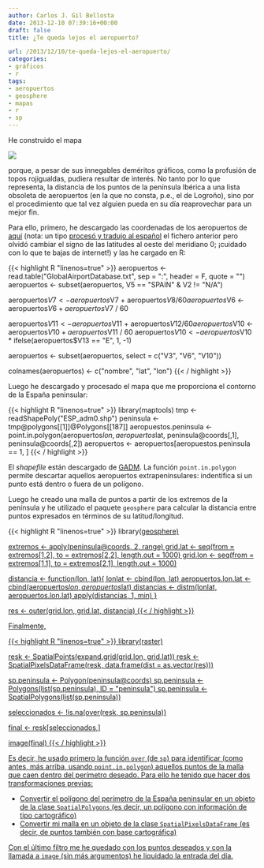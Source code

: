 ```yaml
---
author: Carlos J. Gil Bellosta
date: 2013-12-10 07:39:16+00:00
draft: false
title: ¿Te queda lejos el aeropuerto?

url: /2013/12/10/te-queda-lejos-el-aeropuerto/
categories:
- gráficos
- r
tags:
- aeropuertos
- geosphere
- mapas
- r
- sp
---
```


He construido el mapa

[![](/wp-uploads/2013/12/distancias_aropuertos.png)
](/wp-uploads/2013/12/distancias_aropuertos.png)

porque, a pesar de sus innegables deméritos gráficos, como la profusión de topos rojigualdas, pudiera resultar de interés. No tanto por lo que representa, la distancia de los puntos de la península Ibérica a una lista obsoleta de aeropuertos (en la que no consta, p.e., el de Logroño), sino por el procedimiento que tal vez alguien pueda en su día reaprovechar para un mejor fin.

Para ello, primero, he descargado las coordenadas de los aeropuertos de [aquí](http://www.partow.net/miscellaneous/airportdatabase/#Download) (nota: un tipo [procesó y tradujo al español](http://dev4bloggers.blogspot.com.es/2010/06/base-datos-aeropuertos-mundo.html) el fichero anterior pero olvidó cambiar el signo de las latitudes al oeste del meridiano 0; ¡cuidado con lo que te bajas de internet!) y las he cargado en R:

{{< highlight R "linenos=true" >}}
aeropuertos <- read.table("GlobalAirportDatabase.txt", sep = ":", header = F, quote = "")
aeropuertos <- subset(aeropuertos, V5 == "SPAIN" & V2 != "N/A")

aeropuertos$V7 <- aeropuertos$V7 + aeropuertos$V8 / 60
aeropuertos$V6 <- aeropuertos$V6 + aeropuertos$V7 / 60

aeropuertos$V11 <- aeropuertos$V11 + aeropuertos$V12 / 60
aeropuertos$V10 <- aeropuertos$V10 + aeropuertos$V11 / 60
aeropuertos$V10 <- aeropuertos$V10 * ifelse(aeropuertos$V13 == "E", 1, -1)

aeropuertos <- subset(aeropuertos, select = c("V3", "V6", "V10"))

colnames(aeropuertos) <- c("nombre", "lat", "lon")
{{< / highlight >}}

Luego he descargado y procesado el mapa que me proporciona el contorno de la España peninsular:

{{< highlight R "linenos=true" >}}
library(maptools)
tmp <- readShapePoly("ESP_adm0.shp")
peninsula <- tmp@polygons[[1]]@Polygons[[187]]
aeropuestos.peninsula <- point.in.polygon(aeropuertos$lon,
  aeropuertos$lat,
  peninsula@coords[,1],
  peninsula@coords[,2])
aeropuertos <- aeropuertos[aeropuestos.peninsula == 1, ]
{{< / highlight >}}

El _shapefile_ están descargado de [GADM](http://www.gadm.org/). La función `point.in.polygon` permite descartar aquellos aeropuertos extrapeninsulares: indentifica si un punto está dentro o fuera de un polígono.

Luego he creado una malla de puntos a partir de los extremos de la península y he utilizado el paquete `geosphere` para calcular la distancia entre puntos expresados en términos de su latitud/longitud.

{{< highlight R "linenos=true" >}}
library(<a href="http://inside-r.org/packages/cran/geosphere">geosphere)

extremos <- apply(peninsula@coords, 2, range)
grid.lat <- seq(from = extremos[1,2], to = extremos[2,2], length.out = 1000)
grid.lon <- seq(from = extremos[1,1], to = extremos[2,1], length.out = 1000)

distancia <- function(lon, lat){
  lonlat <- cbind(lon, lat)
  aeropuertos.lon.lat <- cbind(aeropuertos$lon, aeropuertos$lat)
  distancias <- distm(lonlat, aeropuertos.lon.lat)
  apply(distancias, 1, min)
}

res <- outer(grid.lon, grid.lat, distancia)
{{< / highlight >}}

Finalmente,

{{< highlight R "linenos=true" >}}
library(raster)

resk <- SpatialPoints(expand.grid(grid.lon, grid.lat))
resk <- SpatialPixelsDataFrame(resk, data.frame(dist = as.vector(res)))

sp.peninsula <- Polygon(peninsula@coords)
sp.peninsula <- Polygons(list(sp.peninsula), ID = "peninsula")
sp.peninsula <- SpatialPolygons(list(sp.peninsula))

seleccionados <- !is.na(over(resk, sp.peninsula))

final <- resk[seleccionados,]

image(final)
{{< / highlight >}}

Es decir, he usado primero la función `over` (de `sp`) para identificar (como antes, más arriba, usando `point.in.polygon`) aquellos puntos de la malla que caen dentro del perímetro deseado. Para ello he tenido que hacer dos transformaciones previas:

* Convertir el polígono del perímetro de la España peninsular en un objeto de la clase `SpatialPolygons` (es decir, un polígono con información de tipo cartográfico)
* Convertir mi malla en un objeto de la clase `SpatialPixelsDataFrame` (es decir, de puntos también con base cartográfica)

Con el último filtro me he quedado con los puntos deseados y con la llamada a `image` (sin más argumentos) he liquidado la entrada del día.
